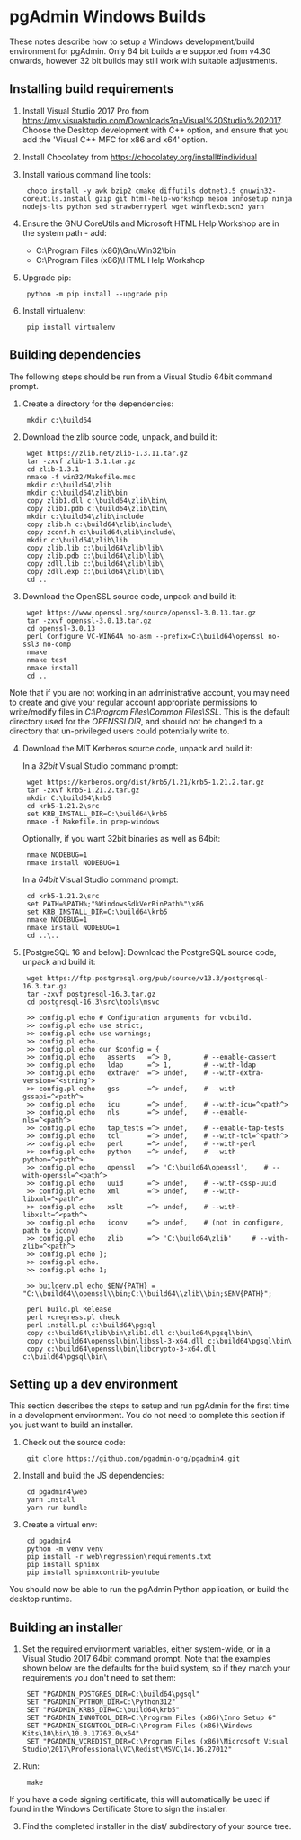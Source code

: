 ﻿# pgAdmin Windows Builds

These notes describe how to setup a Windows development/build environment for
pgAdmin. Only 64 bit builds are supported from v4.30 onwards, however 32 bit
builds may still work with suitable adjustments.

## Installing build requirements

1. Install Visual Studio 2017 Pro from https://my.visualstudio.com/Downloads?q=Visual%20Studio%202017.
    Choose the Desktop development with C++ option, and ensure that you add the
    'Visual C++ MFC for x86 and x64' option.

2. Install Chocolatey from https://chocolatey.org/install#individual

3. Install various command line tools:

        choco install -y awk bzip2 cmake diffutils dotnet3.5 gnuwin32-coreutils.install gzip git html-help-workshop meson innosetup ninja nodejs-lts python sed strawberryperl wget winflexbison3 yarn

4. Ensure the GNU CoreUtils and Microsoft HTML Help Workshop are in the system path - add:

    * C:\Program Files (x86)\GnuWin32\bin
    * C:\Program Files (x86)\HTML Help Workshop

5. Upgrade pip:

        python -m pip install --upgrade pip

6. Install virtualenv:

        pip install virtualenv

## Building dependencies

The following steps should be run from a Visual Studio 64bit command
prompt.

1. Create a directory for the dependencies:

        mkdir c:\build64

2. Download the zlib source code, unpack, and build it:

        wget https://zlib.net/zlib-1.3.11.tar.gz
        tar -zxvf zlib-1.3.1.tar.gz
        cd zlib-1.3.1
        nmake -f win32/Makefile.msc
        mkdir c:\build64\zlib
        mkdir c:\build64\zlib\bin
        copy zlib1.dll c:\build64\zlib\bin\
        copy zlib1.pdb c:\build64\zlib\bin\
        mkdir c:\build64\zlib\include
        copy zlib.h c:\build64\zlib\include\
        copy zconf.h c:\build64\zlib\include\
        mkdir c:\build64\zlib\lib
        copy zlib.lib c:\build64\zlib\lib\
        copy zlib.pdb c:\build64\zlib\lib\
        copy zdll.lib c:\build64\zlib\lib\
        copy zdll.exp c:\build64\zlib\lib\
        cd ..

3. Download the OpenSSL source code, unpack and build it:

        wget https://www.openssl.org/source/openssl-3.0.13.tar.gz
        tar -zxvf openssl-3.0.13.tar.gz
        cd openssl-3.0.13
        perl Configure VC-WIN64A no-asm --prefix=C:\build64\openssl no-ssl3 no-comp
        nmake
        nmake test
        nmake install
        cd ..

Note that if you are not working in an administrative account, you may need to
create and give your regular account appropriate permissions to write/modify
files in *C:\Program Files\Common Files\SSL*. This is the default directory used
for the *OPENSSLDIR*, and should not be changed to a directory that un-privileged
users could potentially write to.

4. Download the MIT Kerberos source code, unpack and build it:

   In a *32bit* Visual Studio command prompt:

        wget https://kerberos.org/dist/krb5/1.21/krb5-1.21.2.tar.gz
        tar -zxvf krb5-1.21.2.tar.gz
        mkdir C:\build64\krb5
        cd krb5-1.21.2\src
        set KRB_INSTALL_DIR=C:\build64\krb5
        nmake -f Makefile.in prep-windows

   Optionally, if you want 32bit binaries as well as 64bit:

        nmake NODEBUG=1
        nmake install NODEBUG=1

   In a *64bit* Visual Studio command prompt:

        cd krb5-1.21.2\src
        set PATH=%PATH%;"%WindowsSdkVerBinPath%"\x86
        set KRB_INSTALL_DIR=C:\build64\krb5
        nmake NODEBUG=1
        nmake install NODEBUG=1
        cd ..\..

5. [PostgreSQL 16 and below]: Download the PostgreSQL source code, unpack and build it:

        wget https://ftp.postgresql.org/pub/source/v13.3/postgresql-16.3.tar.gz
        tar -zxvf postgresql-16.3.tar.gz
        cd postgresql-16.3\src\tools\msvc
        
        >> config.pl echo # Configuration arguments for vcbuild.
        >> config.pl echo use strict;
        >> config.pl echo use warnings;
        >> config.pl echo.
        >> config.pl echo our $config = {
        >> config.pl echo 	asserts   =^> 0,        # --enable-cassert
        >> config.pl echo 	ldap      =^> 1,        # --with-ldap
        >> config.pl echo 	extraver  =^> undef,    # --with-extra-version=^<string^>
        >> config.pl echo 	gss       =^> undef,    # --with-gssapi=^<path^>
        >> config.pl echo 	icu       =^> undef,    # --with-icu=^<path^>
        >> config.pl echo 	nls       =^> undef,    # --enable-nls=^<path^>
        >> config.pl echo 	tap_tests =^> undef,    # --enable-tap-tests
        >> config.pl echo 	tcl       =^> undef,    # --with-tcl=^<path^>
        >> config.pl echo 	perl      =^> undef,    # --with-perl
        >> config.pl echo 	python    =^> undef,    # --with-python=^<path^>
        >> config.pl echo 	openssl   =^> 'C:\build64\openssl',    # --with-openssl=^<path^>
        >> config.pl echo 	uuid      =^> undef,    # --with-ossp-uuid
        >> config.pl echo 	xml       =^> undef,    # --with-libxml=^<path^>
        >> config.pl echo 	xslt      =^> undef,    # --with-libxslt=^<path^>
        >> config.pl echo 	iconv     =^> undef,    # (not in configure, path to iconv)
        >> config.pl echo 	zlib      =^> 'C:\build64\zlib'     # --with-zlib=^<path^>
        >> config.pl echo };
        >> config.pl echo.
        >> config.pl echo 1;
        
        >> buildenv.pl echo $ENV{PATH} = "C:\\build64\\openssl\\bin;C:\\build64\\zlib\\bin;$ENV{PATH}";
        
        perl build.pl Release
        perl vcregress.pl check
        perl install.pl c:\build64\pgsql
        copy c:\build64\zlib\bin\zlib1.dll c:\build64\pgsql\bin\
        copy c:\build64\openssl\bin\libssl-3-x64.dll c:\build64\pgsql\bin\
        copy c:\build64\openssl\bin\libcrypto-3-x64.dll c:\build64\pgsql\bin\

## Setting up a dev environment

This section describes the steps to setup and run pgAdmin for the first time in
a development environment. You do not need to complete this section if you just
want to build an installer.

1. Check out the source code:

        git clone https://github.com/pgadmin-org/pgadmin4.git

2. Install and build the JS dependencies:

        cd pgadmin4\web
        yarn install
        yarn run bundle

3. Create a virtual env:

        cd pgadmin4
        python -m venv venv
        pip install -r web\regression\requirements.txt
        pip install sphinx
        pip install sphinxcontrib-youtube

You should now be able to run the pgAdmin Python application, or build the
desktop runtime.

## Building an installer

1. Set the required environment variables, either system-wide, or in a Visual
Studio 2017 64bit command prompt. Note that the examples shown below are the
defaults for the build system, so if they match your requirements you don't
need to set them:

        SET "PGADMIN_POSTGRES_DIR=C:\build64\pgsql"
        SET "PGADMIN_PYTHON_DIR=C:\Python312"
        SET "PGADMIN_KRB5_DIR=C:\build64\krb5"
        SET "PGADMIN_INNOTOOL_DIR=C:\Program Files (x86)\Inno Setup 6"
        SET "PGADMIN_SIGNTOOL_DIR=C:\Program Files (x86)\Windows Kits\10\bin\10.0.17763.0\x64"
        SET "PGADMIN_VCREDIST_DIR=C:\Program Files (x86)\Microsoft Visual Studio\2017\Professional\VC\Redist\MSVC\14.16.27012"

2. Run:

        make

If you have a code signing certificate, this will automatically be used if
found in the Windows Certificate Store to sign the installer.

3. Find the completed installer in the dist/ subdirectory of your source tree.
